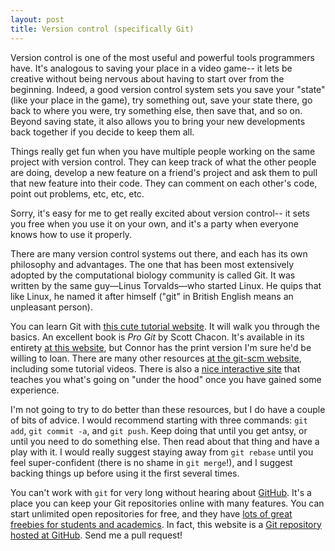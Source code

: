 ```yaml
---
layout: post
title: Version control (specifically Git)
---
```


Version control is one of the most useful and powerful tools programmers have.
It's analogous to saving your place in a video game-- it lets be creative without being nervous about having to start over from the beginning.
Indeed, a good version control system sets you save your "state" (like your place in the game), try something out, save your state there, go back to where you were, try something else, then save that, and so on.
Beyond saving state, it also allows you to bring your new developments back together if you decide to keep them all.

Things really get fun when you have multiple people working on the same project with version control.
They can keep track of what the other people are doing, develop a new feature on a friend's project and ask them to pull that new feature into their code.
They can comment on each other's code, point out problems, etc, etc, etc.

Sorry, it's easy for me to get really excited about version control-- it sets you free when you use it on your own, and it's a party when everyone knows how to use it properly.

There are many version control systems out there, and each has its own philosophy and advantages.
The one that has been most extensively adopted by the computational biology community is called Git.
It was written by the same guy—Linus Torvalds—who started Linux.
He quips that like Linux, he named it after himself ("git" in British English means an unpleasant person).

You can learn Git with [this cute tutorial website](https://try.github.io/).
It will walk you through the basics.
An excellent book is *Pro Git* by Scott Chacon.
It's available in its entirety [at this website](http://git-scm.com/book/), but Connor has the print version I'm sure he'd be willing to loan.
There are many other resources [at the git-scm website](http://git-scm.com/documentation), including some tutorial videos.
There is also a [nice interactive site](http://www.wei-wang.com/ExplainGitWithD3/#) that teaches you what's going on "under the hood" once you have gained some experience.

I'm not going to try to do better than these resources, but I do have a couple of bits of advice.
I would recommend starting with three commands: `git add`, `git commit -a`, and `git push`.
Keep doing that until you get antsy, or until you need to do something else.
Then read about that thing and have a play with it.
I would really suggest staying away from `git rebase` until you feel super-confident (there is no shame in `git merge`!), and I suggest backing things up before using it the first several times.

You can't work with `git` for very long without hearing about [GitHub](http://github.com/).
It's a place you can keep your Git repositories online with many features.
You can start unlimited open repositories for free, and they have [lots of great freebies for students and academics](https://github.com/blog/1840-improving-github-for-science).
In fact, this website is a [Git repository hosted at GitHub](https://github.com/fhcrcio/fhcrc.io).
Send me a pull request!

